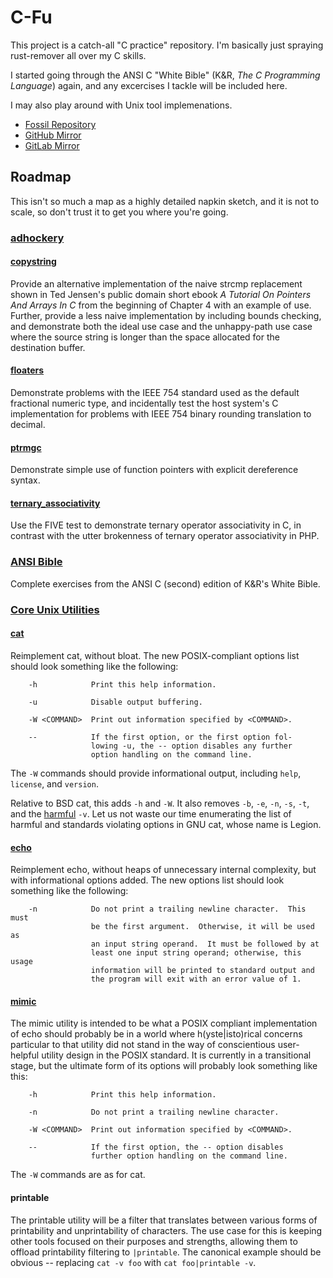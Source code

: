 # C-Fu

This project is a catch-all "C practice" repository.  I'm basically just
spraying rust-remover all over my C skills.

I started going through the ANSI C "White Bible" (K&R, *The C Programming
Language*) again, and any excercises I tackle will be included here.

I may also play around with Unix tool implemenations.

* [Fossil Repository](https://fossrec.com/u/apotheon/cfu)
* [GitHub Mirror](https://github.com/apotheon/cfu)
* [GitLab Mirror](https://gitlab.com/apotheon/cfu)

## Roadmap

This isn't so much a map as a highly detailed napkin sketch, and it is not to
scale, so don't trust it to get you where you're going.

### [adhockery][adhockery]

#### [copystring][copystring]

Provide an alternative implementation of the naive strcmp replacement shown in
Ted Jensen's public domain short ebook *A Tutorial On Pointers And Arrays In C*
from the beginning of Chapter 4 with an example of use.  Further, provide a
less naive implementation by including bounds checking, and demonstrate both
the ideal use case and the unhappy-path use case where the source string is
longer than the space allocated for the destination buffer.

#### [floaters][floaters]

Demonstrate problems with the IEEE 754 standard used as the default fractional
numeric type, and incidentally test the host system's C implementation for
problems with IEEE 754 binary rounding translation to decimal.

#### [ptrmgc][ptrmgc]

Demonstrate simple use of function pointers with explicit dereference syntax.

#### [ternary_associativity][ternass]

Use the FIVE test to demonstrate ternary operator associativity in C, in
contrast with the utter brokenness of ternary operator associativity in PHP.

### [ANSI Bible][ansi]

Complete exercises from the ANSI C (second) edition of K&R's White Bible.

### [Core Unix Utilities][coreutil]

#### [cat][cat]

Reimplement cat, without bloat.  The new POSIX-compliant options list should
look something like the following:

        -h            Print this help information.
    
        -u            Disable output buffering.
    
        -W <COMMAND>  Print out information specified by <COMMAND>.
    
        --            If the first option, or the first option fol-
                      lowing -u, the -- option disables any further
                      option handling on the command line.

The `-W` commands should provide informational output, including `help`,
`license`, and `version`.

Relative to BSD cat, this adds `-h` and `-W`.  It also removes `-b`, `-e`,
`-n`, `-s`, `-t`, and the [harmful][cat-v] `-v`.  Let us not waste our time
enumerating the list of harmful and standards violating options in GNU cat,
whose name is Legion.

#### [echo][echo]

Reimplement echo, without heaps of unnecessary internal complexity, but with
informational options added.  The new options list should look something like
the following:

        -n            Do not print a trailing newline character.  This must
                      be the first argument.  Otherwise, it will be used as
                      an input string operand.  It must be followed by at
                      least one input string operand; otherwise, this usage
                      information will be printed to standard output and
                      the program will exit with an error value of 1.

#### [mimic][mimic]

The mimic utility is intended to be what a POSIX compliant implementation of
echo should probably be in a world where h(yste|isto)rical concerns particular
to that utility did not stand in the way of conscientious user-helpful utility
design in the POSIX standard.  It is currently in a transitional stage, but the
ultimate form of its options will probably look something like this:

        -h            Print this help information.
        
        -n            Do not print a trailing newline character.
        
        -W <COMMAND>  Print out information specified by <COMMAND>.
        
        --            If the first option, the -- option disables
                      further option handling on the command line.

The `-W` commands are as for cat.

#### printable

The printable utility will be a filter that translates between various forms of
printability and unprintability of characters.  The use case for this is
keeping other tools focused on their purposes and strengths, allowing them to
offload printability filtering to `|printable`.  The canonical example should
be obvious -- replacing `cat -v foo` with `cat foo|printable -v`.

[adhockery]: /dir?ci=tip&name=adhockery
[ansi]: /dir?ci=tip&name=ansi_bible
[cat]: coreutil/posix/cat.c
[cat-v]: http://harmful.cat-v.org/cat-v/
[copystring]: /file?ci=tip&name=adhockery/copystring.c
[coreutil]: /dir?ci=tip&name=coreutil
[echo]: coreutil/posix/echo.c
[floaters]: /file?ci=tip&name=adhockery/floaters.c
[mimic]: coreutil/mimic.c
[ptrmgc]: /file?ci=tip&name=adhockery/ptrmgc.c
[ternass]: /file?ci=tip&name=adhockery/ternary_associativity.c
